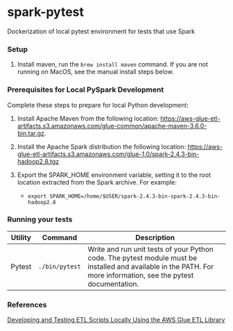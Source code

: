# spark-pytest
Dockerization of local pytest environment for tests that use Spark

### Setup
1. Install maven, run the `brew install maven` command. If you are not running on MacOS, see the manual install steps below.

### Prerequisites for Local PySpark Development
Complete these steps to prepare for local Python development:

1. Install Apache Maven from the following location: https://aws-glue-etl-artifacts.s3.amazonaws.com/glue-common/apache-maven-3.6.0-bin.tar.gz.

2. Install the Apache Spark distribution the following location: https://aws-glue-etl-artifacts.s3.amazonaws.com/glue-1.0/spark-2.4.3-bin-hadoop2.8.tgz 

3. Export the SPARK_HOME environment variable, setting it to the root location extracted from the Spark archive. For example:
    - `export SPARK_HOME=/home/$USER/spark-2.4.3-bin-spark-2.4.3-bin-hadoop2.8`

### Running your tests

|Utility|Command|Description|
|---|---|---|
|Pytest|`./bin/pytest`|Write and run unit tests of your Python code. The pytest module must be installed and available in the PATH. For more information, see the pytest documentation.|

### References
[Developing and Testing ETL Scripts Locally Using the AWS Glue ETL Library](https://docs.aws.amazon.com/glue/latest/dg/aws-glue-programming-etl-libraries.html)